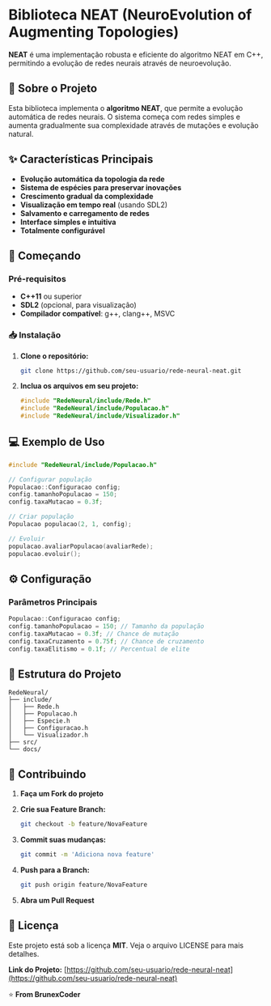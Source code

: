 # Biblioteca NEAT (NeuroEvolution of Augmenting Topologies)

**NEAT** é uma implementação robusta e eficiente do algoritmo NEAT em C++, permitindo a evolução de redes neurais através de neuroevolução.

## 🧠 Sobre o Projeto

Esta biblioteca implementa o **algoritmo NEAT**, que permite a evolução automática de redes neurais. O sistema começa com redes simples e aumenta gradualmente sua complexidade através de mutações e evolução natural.

## ✨ Características Principais

- **Evolução automática da topologia da rede**
- **Sistema de espécies para preservar inovações**
- **Crescimento gradual da complexidade**
- **Visualização em tempo real** (usando SDL2)
- **Salvamento e carregamento de redes**
- **Interface simples e intuitiva**
- **Totalmente configurável**

## 🚀 Começando

### Pré-requisitos

- **C++11** ou superior
- **SDL2** (opcional, para visualização)
- **Compilador compatível**: g++, clang++, MSVC

### 📥 Instalação

1. **Clone o repositório:**

    ```bash
    git clone https://github.com/seu-usuario/rede-neural-neat.git
    ```

2. **Inclua os arquivos em seu projeto:**

    ```cpp
    #include "RedeNeural/include/Rede.h"
    #include "RedeNeural/include/Populacao.h"
    #include "RedeNeural/include/Visualizador.h"
    ```

## 💻 Exemplo de Uso

```cpp
#include "RedeNeural/include/Populacao.h"

// Configurar população
Populacao::Configuracao config;
config.tamanhoPopulacao = 150;
config.taxaMutacao = 0.3f;

// Criar população
Populacao populacao(2, 1, config);

// Evoluir
populacao.avaliarPopulacao(avaliarRede);
populacao.evoluir();
```

## ⚙️ Configuração

### Parâmetros Principais

```cpp
Populacao::Configuracao config;
config.tamanhoPopulacao = 150; // Tamanho da população
config.taxaMutacao = 0.3f; // Chance de mutação
config.taxaCruzamento = 0.75f; // Chance de cruzamento
config.taxaElitismo = 0.1f; // Percentual de elite
```

## 📁 Estrutura do Projeto

```
RedeNeural/
├── include/
│   ├── Rede.h
│   ├── Populacao.h
│   ├── Especie.h
│   ├── Configuracao.h
│   └── Visualizador.h
├── src/
└── docs/
```

## 🤝 Contribuindo

1. **Faça um Fork do projeto**
2. **Crie sua Feature Branch:**

    ```bash
    git checkout -b feature/NovaFeature
    ```

3. **Commit suas mudanças:**

    ```bash
    git commit -m 'Adiciona nova feature'
    ```

4. **Push para a Branch:**

    ```bash
    git push origin feature/NovaFeature
    ```

5. **Abra um Pull Request**

## 📝 Licença

Este projeto está sob a licença **MIT**. Veja o arquivo LICENSE para mais detalhes.

**Link do Projeto:** [https://github.com/seu-usuario/rede-neural-neat](https://github.com/seu-usuario/rede-neural-neat)

⭐️ **From BrunexCoder**

